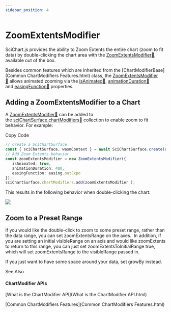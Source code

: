 ```yaml
---
sidebar_position: 4
---
```


# ZoomExtentsModifier

SciChart.js provides the ability to Zoom Extents the entire chart (zoom to fit data) by double-clicking the chart area with the [ZoomExtentsModifier:blue_book:](https://www.scichart.com/documentation/js/current/typedoc/classes/zoomextentsmodifier.html), available out of the box.

Besides common features which are inherited from the [ChartModifierBase](Common ChartModifiers Features.html) class, the [ZoomExtentsModifier:blue_book:](https://www.scichart.com/documentation/js/current/typedoc/classes/zoomextentsmodifier.html) allows animated zooming via the [isAnimated:blue_book:](https://www.scichart.com/documentation/js/current/typedoc/classes/zoomextentsmodifier.html#isanimated), [animationDuration:blue_book:](https://www.scichart.com/documentation/js/current/typedoc/classes/zoomextentsmodifier.html#animationduration) and [easingFunction:blue_book:](https://www.scichart.com/documentation/js/current/typedoc/classes/zoomextentsmodifier.html#easingfunction) properties.

Adding a ZoomExtentsModifier to a Chart
---------------------------------------

A [ZoomExtentsModifier:blue_book:](https://www.scichart.com/documentation/js/current/typedoc/classes/zoomextentsmodifier.html) can be added to the [sciChartSurface.chartModifiers:blue_book:](https://www.scichart.com/documentation/js/current/typedoc/classes/scichartsurface.html#chartmodifiers) collection to enable zoom to fit behavior. For example:

Copy Code

```ts
// Create a SciChartSurface
const { sciChartSurface, wasmContext } = await SciChartSurface.create(divElementId);
// Add Zoom Extents behavior
const zoomExtentsModifier = new ZoomExtentsModifier({ 
   isAnimated: true,
   animationDuration: 400,
   easingFunction: easing.outExpo
});
sciChartSurface.chartModifiers.add(zoomExtentsModifier );
```

This results in the following behavior when double-clicking the chart:

![](/images/ChartModifiers_ZoomExtents_24Fps.gif)

Zoom to a Preset Range
----------------------

If you would like the double-click to zoom to some preset range, rather than the data range, you can set zoomExtentsRange on the axes.  In addition, if you are setting an initial visibleRange on an axis and would like zoomExtents to return to this range, you can just set zoomExtentsToInitialRange true, which will set zoomExtentsRange to the visibleRange passed in.

If you just want to have some space around your data, set growBy instead.

See Also

#### ChartModifier APIs

[What is the ChartModifier API](What is the ChartModifier API.html)

[Common ChartModifiers Features](Common ChartModifiers Features.html)